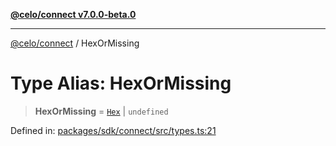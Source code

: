 [**@celo/connect v7.0.0-beta.0**](../README.md)

***

[@celo/connect](../globals.md) / HexOrMissing

# Type Alias: HexOrMissing

> **HexOrMissing** = [`Hex`](Hex.md) \| `undefined`

Defined in: [packages/sdk/connect/src/types.ts:21](https://github.com/celo-org/developer-tooling/blob/master/packages/sdk/connect/src/types.ts#L21)
